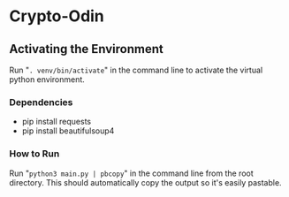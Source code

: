 # Crypto-Odin

## Activating the Environment
Run "`. venv/bin/activate`" in the command line to activate the virtual python environment.

### Dependencies
- pip install requests
- pip install beautifulsoup4

### How to Run
Run "`python3 main.py | pbcopy`" in the command line from the root directory. This should automatically copy the output so it's easily pastable.
